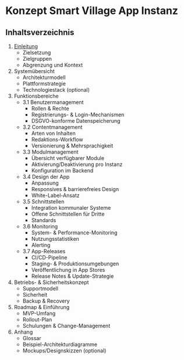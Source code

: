 # Konzept Smart Village App Instanz

## Inhaltsverzeichnis

1. [Einleitung](01_Einleitung/Einleitung.md)
   - Zielsetzung
   - Zielgruppen
   - Abgrenzung und Kontext
2. Systemübersicht
   - Architekturmodell
   - Plattformstrategie
   - Technologiestack (optional)
3. Funktionsbereiche
   - 3.1 Benutzermanagement
     - Rollen & Rechte
     - Registrierungs- & Login-Mechanismen
     - DSGVO-konforme Datenspeicherung
   - 3.2 Contentmanagement
     - Arten von Inhalten
     - Redaktions-Workflow
     - Versionierung & Mehrsprachigkeit
   - 3.3 Modulmanagement
     - Übersicht verfügbarer Module
     - Aktivierung/Deaktivierung pro Instanz
     - Konfiguration im Backend
   - 3.4 Design der App
     - Anpassung
     - Responsives & barrierefreies Design
     - White-Label-Ansatz
   - 3.5 Schnittstellen
     - Integration kommunaler Systeme
     - Offene Schnittstellen für Dritte
     - Standards
   - 3.6 Monitoring
     - System- & Performance-Monitoring
     - Nutzungsstatistiken
     - Alerting
   - 3.7 App-Releases
     - CI/CD-Pipeline
     - Staging- & Produktionsumgebungen
     - Veröffentlichung in App Stores
     - Release Notes & Update-Strategie
4. Betriebs- & Sicherheitskonzept
   - Supportmodell
   - Sicherheit
   - Backup & Recovery
5. Roadmap & Einführung
   - MVP-Umfang
   - Rollout-Plan
   - Schulungen & Change-Management
6. Anhang
   - Glossar
   - Beispiel-Architekturdiagramme
   - Mockups/Designskizzen (optional)
